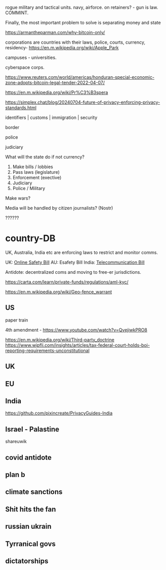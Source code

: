 rogue military and tactical units. navy, airforce. on retainers? - gun is law. COMMINT.


Finally, the most important problem to solve is separating money and state

https://armantheparman.com/why-bitcoin-only/

corporations are countries with their laws, police, courts, currency, residency- https://en.m.wikipedia.org/wiki/Apple_Park

campuses - universities.

cyberspace corps.

https://www.reuters.com/world/americas/honduran-special-economic-zone-adopts-bitcoin-legal-tender-2022-04-07/

https://en.m.wikipedia.org/wiki/Pr%C3%B3spera


https://simplex.chat/blog/20240704-future-of-privacy-enforcing-privacy-standards.html

identifiers | customs | immigration | security

border 

police

judiciary

What will the state do if not currency?

1. Make bills / lobbies
2. Pass laws (legislature)
3. Enforcement (exective)
4. Judiciary
5. Police / Military

Make wars?

Media will be handled by citizen journalists? (Nostr)

??????

# country-DB
UK, Australia, India etc are enforcing laws to restrict and monitor comms.

UK: [Online Safety Bill](https://x.com/WireMin/status/1699324051745816876?s=20)
AU: Esafety Bill
India: [Telecommunication Bill](https://www.indiatoday.in/law/story/telecommunications-bill-receives-president-droupadi-murmu-assent-becomes-law-2480283-2023-12-25)

Antidote: decentralized coms and moving to free-er jurisdictions.

https://carta.com/learn/private-funds/regulations/aml-kyc/

https://en.m.wikipedia.org/wiki/Geo-fence_warrant

## US 

paper train

4th amendment - https://www.youtube.com/watch?v=QvejiwkPRO8

https://en.m.wikipedia.org/wiki/Third-party_doctrine
https://www.wipfli.com/insights/articles/tax-federal-court-holds-boi-reporting-requirements-unconstitutional

## UK

## EU

## India

https://github.com/pixincreate/PrivacyGuides-India

## Israel - Palastine

shareuwik

## covid antidote

## plan b

## climate sanctions 

## Shit hits the fan

## russian ukrain

## Tyrranical govs

## dictatorships
